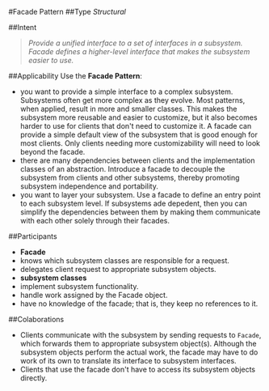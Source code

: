 #Facade Pattern
##Type
*Structural*

##Intent
> *Provide a unified interface to a set of interfaces in a subsystem. Facade defines a higher-level interface that makes the subsystem easier to use.*

##Applicability
Use the **Facade Pattern**:
- you want to provide a simple interface to a complex subsystem. Subsystems often get more complex as they evolve. Most patterns, when applied, result in more and smaller classes. This makes the subsystem more reusable and easier to customize, but it also becomes harder to use for clients that don't need to customize it. A facade can provide a simple default view of the subsystem that is good enough for most clients. Only clients needing more customizability will need to look beyond the facade.
- there are many dependencies between clients and the implementation classes of an abstraction. Introduce a facade to decouple the subsystem from clients and other subsystems, thereby promoting subsystem independence and portability.
- you want to layer your subsystem. Use a facade to define an entry point to each subsystem level. If subsystems ade depedent, then you can simplify the dependencies between them by making them communicate with each other solely through their facades.

##Participants
- **Facade**
 - knows which subsystem classes are responsible for a request.
 - delegates client request to appropriate subsystem objects.
- **subsystem classes**
 - implement subsystem functionality.
 - handle work assigned by the Facade object.
 - have no knowledge of the facade; that is, they keep no references to it.
 
##Colaborations
 - Clients communicate with the subsystem by sending requests to `Facade`, which forwards them to appropriate subsystem object(s). Although the subsystem objects perform the actual work, the facade may have to do work of its own to translate its interface to subsystem interfaces.
 - Clients that use the facade don't have to access its subsystem objects directly.
